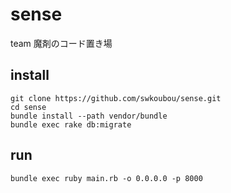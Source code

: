 # sense
team 魔剤のコード置き場  

## install

~~~
git clone https://github.com/swkoubou/sense.git
cd sense
bundle install --path vendor/bundle
bundle exec rake db:migrate
~~~
  
## run

~~~
bundle exec ruby main.rb -o 0.0.0.0 -p 8000
~~~
